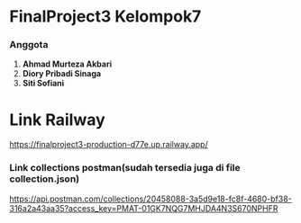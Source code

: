 # FinalProject3 Kelompok7
### Anggota
1. **Ahmad Murteza Akbari**
2. **Diory Pribadi Sinaga**
3. **Siti Sofiani**

# Link Railway
https://finalproject3-production-d77e.up.railway.app/

### Link collections postman(sudah tersedia juga di file collection.json)
https://api.postman.com/collections/20458088-3a5d9e18-fc8f-4680-bf38-316a2a43aa35?access_key=PMAT-01GK7NQG7MHJDA4N3S670NPHFR

